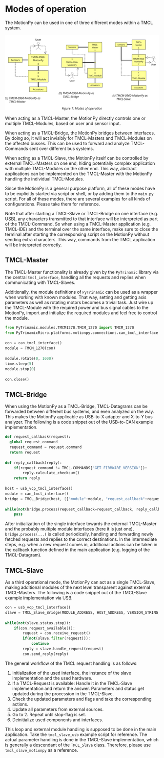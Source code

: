 # Modes of operation

The MotionPy can be used in one of three different modes within a TMCL system.

![Operation modes within TMCL system](resources/modes.svg "Operation modes within TMCL system")

When acting as a TMCL-Master, the MotionPy directly controls one or multiple TMCL-Modules, based on
user and sensor input.

When acting as a TMCL-Bridge, the MotionPy bridges between interfaces. By doing so,
it will act invisibly for TMCL-Masters and TMCL-Modules on the affected busses.
This can be used to forward and analyze TMCL-Commands sent over different bus systems.

When acting as a TMCL-Slave, the MotionPy itself can be controlled by external TMCL-Masters on one end,
hiding potentially complex application with multiple TMCL-Modules on the other end.
This way, abstract applications can be implemented on the TMCL-Master with the MotionPy
handling the individual TMCL-Modules.

Since the MotionPy is a general purpose platform, all of these modes have to be explicitly started via script or shell, or by adding
them to the `main.py` script. For all of these modes, there are several examples for
all kinds of configurations. Please take them for reference.

Note that after starting a TMCL-Slave or TMCL-Bridge on one interface (e.g. USB),
any characters transmitted to that interface will be interpreted as part of the TMCL-Command.
So when using a TMCL-Master application (e.g. TMCL-IDE) and the terminal over the same interface,
make sure to close the terminal after starting the corresponsing script on the MotionPy without sending extra characters.
This way, commands from the TMCL application will be interpreted correctly.

## TMCL-Master

The TMCL-Master functionality is already given by the `PyTrinamic` library
via the central `tmcl_interface`, handling all the requests and replies
when communicating with TMCL-Slaves.

Additionally, the module definitions of `PyTrinamic` can be used as a wrapper
when working with known modules. That way, setting and getting axis parameters as well as
rotating motors becomes a trivial task. Just wire up the TMCL-Module with the required
power and bus signal cables to the MotionPy, import and initialize the
required modules and feel free to control the module.

```Python
from PyTrinamic.modules.TMCM1270.TMCM_1270 import TMCM_1270
from PyTrinamicMicro.platforms.motionpy.connections.can_tmcl_interface import can_tmcl_interface

con = can_tmcl_interface()
module = TMCM_1270(con)

module.rotate(0, 1000)
time.sleep(5)
module.stop(0)

con.close()
```

## TMCL-Bridge

When using the MotionPy as a TMCL-Bridge, TMCL-Datagrams can be forwarded
between different bus systems, and even analyzed on the way. This makes the
MotionPy applicable as USB-to-X adapter and X-to-Y bus analyzer.
The following is a code snippet out of the USB-to-CAN example implementation.

```Python
def request_callback(request):
  global request_command
  request_command = request.command
  return request

def reply_callback(reply):
    if(request_command != TMCL.COMMANDS["GET_FIRMWARE_VERSION"]):
        reply.calculate_checksum()
    return reply

host = usb_vcp_tmcl_interface()
module = can_tmcl_interface()
bridge = TMCL_Bridge(host, [{"module":module, "request_callback":request_callback, "reply_callback":reply_callback}])

while(not(bridge.process(request_callback=request_callback, reply_callback=reply_callback))):
    pass
```

After initialization of the single interface towards the external TMCL-Master
and the probably multiple module interfaces (here it is just one),
`bridge.process(...)` is called periodically, handling and forwarding newly fetched
requests and replies to the correct destinations. In the intermediate steps, e.g.
when a new request comes in, additional actions can be taken in the callback function
defined in the main application (e.g. logging of the TMCL-Datagram).

## TMCL-Slave

As a third operational mode, the MotionPy can act as a single TMCL-Slave,
making additional modules of the next level transparent against external TMCL-Masters.
The following is a code snippet out of the TMCL-Slave example
implementation via USB.

```Python
con = usb_vcp_tmcl_interface()
slave = TMCL_Slave_Bridge(MODULE_ADDRESS, HOST_ADDRESS, VERSION_STRING, BUILD_VERSION)

while(not(slave.status.stop)):
    if(con.request_available()):
        request = con.receive_request()
        if(not(slave.filter(request))):
            continue
        reply = slave.handle_request(request)
        con.send_reply(reply)
```

The general workflow of the TMCL request handling is as follows:

1. Initialization of the used interface, the instance of the slave implementation
    and the used hardware.
2. If a TMCL-Request is available: Handle it in the TMCL-Slave implementation
  and return the answer. Parameters and status get updated during the procession
  in the TMCL-Slave.
3. Check the updated parameters and flags and take the corresponding actions.
4. Update all parameters from external sources.
5. Go to 2. Repeat until stop-flag is set.
6. Deinitialize used components and interfaces.

This loop and external module handling is supposed to be done in the main application.
Take the `tmcl_slave_usb` example script for reference.
The actual parameter handling is done in the TMCL-Slave implementation, which is generally a
descendant of the `TMCL_Slave` class. Therefore, please use `tmcl_slave_motionpy`
as a reference.
